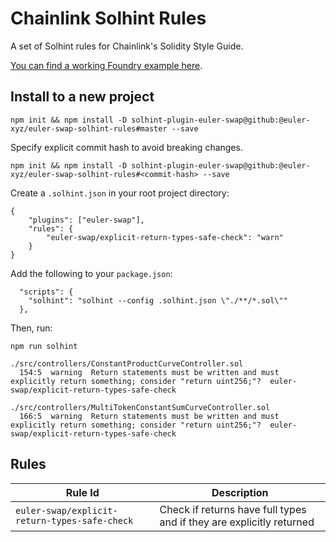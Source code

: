 # Chainlink Solhint Rules

A set of Solhint rules for Chainlink's Solidity Style Guide.

[You can find a working Foundry example here](https://github.com/smartcontractkit/chainlink-solhint-rules-example).

## Install to a new project

```
npm init && npm install -D solhint-plugin-euler-swap@github:@euler-xyz/euler-swap-solhint-rules#master --save
```

Specify explicit commit hash to avoid breaking changes.

```
npm init && npm install -D solhint-plugin-euler-swap@github:@euler-xyz/euler-swap-solhint-rules#<commit-hash> --save
```

Create a `.solhint.json` in your root project directory:

```
{
    "plugins": ["euler-swap"],
    "rules": {
        "euler-swap/explicit-return-types-safe-check": "warn"
    }
}

```

Add the following to your `package.json`:

```
  "scripts": {
    "solhint": "solhint --config .solhint.json \"./**/*.sol\""
  },
```

Then, run:

```
npm run solhint

./src/controllers/ConstantProductCurveController.sol
  154:5  warning  Return statements must be written and must explicitly return something; consider "return uint256;"?  euler-swap/explicit-return-types-safe-check

./src/controllers/MultiTokenConstantSumCurveController.sol
  166:5  warning  Return statements must be written and must explicitly return something; consider "return uint256;"?  euler-swap/explicit-return-types-safe-check
```

## Rules

| Rule Id                                       | Description                                                          |
| --------------------------------------------- | -------------------------------------------------------------------- |
| `euler-swap/explicit-return-types-safe-check` | Check if returns have full types and if they are explicitly returned |

